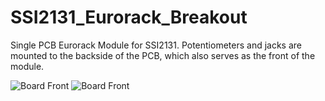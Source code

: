 # SSI2131_Eurorack_Breakout
Single PCB Eurorack Module for SSI2131. Potentiometers and jacks are mounted to the backside of the PCB, which also serves as the front of the module.

![Board Front](/docs/board_images/font.png)
![Board Front](/docs/board_images/back.png)

